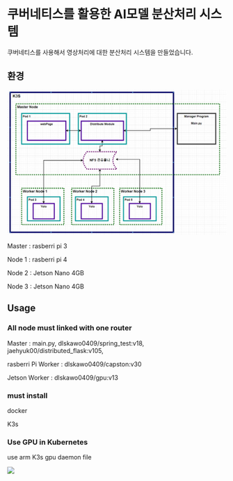 <H1> 쿠버네티스를 활용한 AI모델 분산처리 시스템</H1>
쿠버네티스를 사용해서 영상처리에 대한 분산처리 시스템을 만들었습니다.

<H2> 환경 </H2>
<img src="image/system.png">

Master : rasberri pi 3 
 
Node 1 : rasberri pi 4

Node 2 : Jetson Nano 4GB

Node 3 : Jetson Nano 4GB


<H2> Usage </H2>

<H3> All node must linked with one router </H3>

Master : main.py, dlskawo0409/spring_test:v18, jaehyuk00/distributed_flask:v105, 

rasberri Pi Worker : dlskawo0409/capston:v30

Jetson Worker : dlskawo0409/gpu:v13 

<H3> must install </H3>

docker

K3s

<H3> Use GPU in Kubernetes</H3>

use arm K3s gpu daemon file


<img width="80%" src="![ezgif com-video-to-gif](https://github.com/uhyunglee/Distributed-System-Capstone/assets/90461449/1122333f-148f-4f72-9e65-de6de189afe2)
"/>





